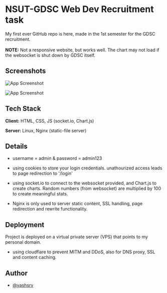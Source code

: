 
# NSUT-GDSC Web Dev Recruitment task

My first ever GitHub repo is here, made in the 1st semester for the GDSC recruitment.<br><br>
**NOTE:** Not a responsive website, but works well. The chart may not load if the websocket is shut down by GDSC itself.




## Screenshots

![App Screenshot](https://i.ibb.co/ZmgrD9H/dashboard.png)

![App Screenshot](https://i.ibb.co/8xKmzY0/Screenshot-2024-10-20-at-11-24-41-PM.png)




## Tech Stack

**Client:** HTML, CSS, JS (socket.io, Chart.js)

**Server:** Linux, Nginx (static-file server)
## Details

- username = admin & password = admin123

- using cookies to store your login credentials. unathourized access leads to page redirection to '/login'
- using socket.io to connect to the websocket provided, and Chart.js to create charts. Random numbers (from websocket) are multiplied by 100 to create meaningful stats.
- Nginx is only used to server static content, SSL handling, page redirection and rewrite functionality.
## Deployment

Project is deployed on a virtual private server (VPS) that points to my personal domain.
- using cloudflare to prevent MITM and DDoS, also for DNS proxy, SSL and content caching.





## Author

- [@yashsrv](https://www.github.com/yashsrv)

